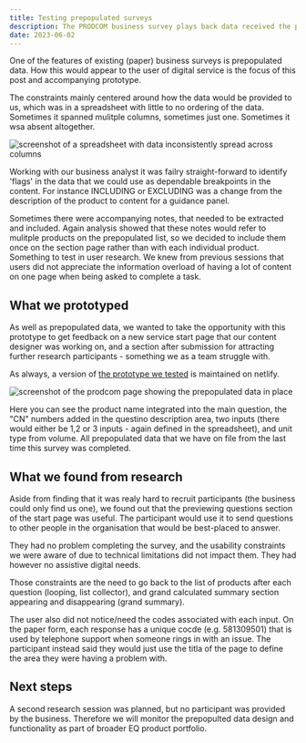 ```yaml
---
title: Testing prepopulated surveys
description: The PRODCOM business survey plays back data received the previous year from the respondent. We designed a prototype to test how this could work online.
date: 2023-06-02
---
```


One of the features of existing (paper) business surveys is prepopulated data. How this would appear to the user of digital service is the focus of this post and accompanying prototype.

The constraints mainly centered around how the data would be provided to us, which was in a spreadsheet with little to no ordering of the data. Sometimes it spanned mulitple columns, sometimes just one. Sometimes it wsa absent altogether.

![screenshot of a spreadsheet with data inconsistently spread across columns](/testing-prepopulated-surveys/spreadsheet.png "The raw prepopulating data")

Working with our business analyst it was failry straight-forward to identify 'flags' in the data that we could use as dependable breakpoints in the content. For instance INCLUDING or EXCLUDING was a change from the description of the product to content for a guidance panel.

Sometimes there were accompanying notes, that needed to be extracted and included. Again analysis showed that these notes would refer to mulitple products on the prepopulated list, so we decided to include them once on the section page rather than with each individual product. Something to test in user research. We knew from previous sessions that users did not appreciate the information overload of having a lot of content on one page when being asked to complete a task.

## What we prototyped

As well as prepopulated data, we wanted to take the opportunity with this prototype to get feedback on a new service start page that our content designer was working on, and a section after submission for attracting further research participants - something we as a team struggle with.

As always, a version of [the prototype we tested](https://eq-runner-prototypes.netlify.app/prototypes/prodcom/) is maintained on netlify.


![screenshot of the prodcom page showing the prepopulated data in place](/testing-prepopulated-surveys/prodcom.png "Example prepopulated product page")


Here you can see the product name integrated into the main question, the "CN" numbers added in the questino description area, two inputs (there would either be 1,2 or 3 inputs - again defined in the spreadsheet), and unit type from volume. All prepopulated data that we have on file from the last time this survey was completed.

## What we found from research

Aside from finding that it was realy hard to recruit participants (the business could only find us one), we found out that the previewing questions section of the start page was useful. The participant would use it to send questions to other people in the organisation that would be best-placed to answer.

They had no problem completing the survey, and the usability constraints we were aware of due to technical limitations did not impact them. They had however no assistive digital needs.

Those constraints are the need to go back to the list of products after each question (looping, list collector), and grand calculated summary section appearing and disappearing (grand summary).

The user also did not notice/need the codes associated with each input. On the paper form, each response has a unique cocde (e.g. 581309501) that is used by telephone support when someone rings in with an issue. The participant instead said they would just use the titla of the page to define the area they were having a problem with.

## Next steps

A second research session was planned, but no participant was provided by the business. Therefore we will monitor the prepopulted data design and functionality as part of broader EQ product portfolio.